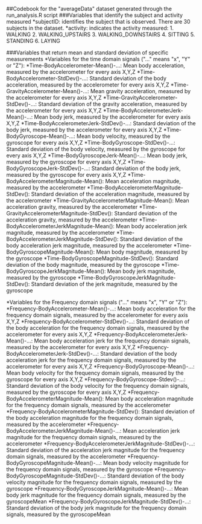 ##Codebook for the "averageData" dataset generated through the run_analysis.R script
###Variables that identify the subject and activity measured
*subjectID: identifies the subject that is observed. There are 30 subjects in the dataset.
*activity: indicates the activity measured:
    1. WALKING
    2. WALKING_UPSTAIRS
    3. WALKING_DOWNSTAIRS
    4. SITTING
    5. STANDING
    6. LAYING

###Variables that return mean and standard deviation of specific measurements
*Variables for the time domain signals ("..." means "x", "Y" or "Z"):
    *Time-BodyAccelerometer-Mean()-...: Mean body acceleration, measured by the accelerometer for every axis X,Y,Z
    *Time-BodyAccelerometer-StdDev()-...: Standard deviation of the body acceleration, measured by the accelerometer for every axis X,Y,Z
    *Time-GravityAccelerometer-Mean()-...: Mean gravity acceleration, measured by the accelerometer for every axis X,Y,Z
    *Time-GravityAccelerometer-StdDev()-...: Standard deviation of the gravity acceleration, measured by the accelerometer for every axis X,Y,Z
    *Time-BodyAccelerometerJerk-Mean()-...: Mean body jerk, measured by the accelerometer for every axis X,Y,Z
    *Time-BodyAccelerometerJerk-StdDev()-...: Standard deviation of the body jerk, measured by the accelerometer for every axis X,Y,Z
    *Time-BodyGyroscope-Mean()-...: Mean body velocity, measured by the gyroscope for every axis X,Y,Z
    *Time-BodyGyroscope-StdDev()-...: Standard deviation of the body velocity, measured by the gyroscope for every axis X,Y,Z
    *Time-BodyGyroscopeJerk-Mean()-...: Mean body jerk, measured by the gyroscope for every axis X,Y,Z
    *Time-BodyGyroscopeJerk-StdDev()-...: Standard deviation of the body jerk, measured by the gyroscope for every axis X,Y,Z
    *Time-BodyAccelerometerMagnitude-Mean():  Mean acceleration magnitude, measured by the accelerometer
    *Time-BodyAccelerometerMagnitude-StdDev():  Standard deviation of the acceleration magnitude, measured by the accelerometer
    *Time-GravityAccelerometerMagnitude-Mean():  Mean acceleration gravity, measured by the accelerometer
    *Time-GravityAccelerometerMagnitude-StdDev():  Standard deviation of the acceleration gravity, measured by the accelerometer
    *Time-BodyAccelerometerJerkMagnitude-Mean():  Mean body acceleration jerk magnitude, measured by the accelerometer
    *Time-BodyAccelerometerJerkMagnitude-StdDev():  Standard deviation of the body acceleration jerk magnitude, measured by the accelerometer
    *Time-BodyGyroscopeMagnitude-Mean():  Mean body magnitude, measured by the gyroscope
    *Time-BodyGyroscopeMagnitude-StdDev():  Standard deviation of the body magnitude, measured by the gyroscope
    *Time-BodyGyroscopeJerkMagnitude-Mean():  Mean body jerk magnitude, measured by the gyroscope
    *Time-BodyGyroscopeJerkMagnitude-StdDev():  Standard deviation of the jerk magnitude, measured by the gyroscope

*Variables for the Frequency domain signals ("..." means "x", "Y" or "Z"):
    *Frequency-BodyAccelerometer-Mean()-...: Mean body acceleration for the frequency domain signals, measured by the accelerometer for every axis X,Y,Z
    *Frequency-BodyAccelerometer-StdDev()-...: Standard deviation of the body acceleration for the frequency domain signals, measured by the accelerometer for every axis X,Y,Z
    *Frequency-BodyAccelerometerJerk-Mean()-...: Mean body acceleration jerk for the frequency domain signals, measured by the accelerometer for every axis X,Y,Z
    *Frequency-BodyAccelerometerJerk-StdDev()-...: Standard deviation of the body acceleration jerk for the frequency domain signals, measured by the accelerometer for every axis X,Y,Z
    *Frequency-BodyGyroscope-Mean()-...: Mean body velocity for the frequency domain signals, measured by the gyroscope for every axis X,Y,Z
    *Frequency-BodyGyroscope-Stdev()-...: Standard deviation of the body velocity for the frequency domain signals, measured by the gyroscope for every axis X,Y,Z
    *Frequency-BodyAccelerometerMagnitude-Mean():  Mean body acceleration magnitude for the frequency domain signals, measured by the accelerometer
    *Frequency-BodyAccelerometerMagnitude-StdDev():  Standard deviation of the body acceleration magnitude for the frequency domain signals, measured by the accelerometer
    *Frequency-BodyAccelerometerJerkMagnitude-Mean()-...: Mean acceleration jerk magnitude for the frequency domain signals, measured by the accelerometer
    *Frequency-BodyAccelerometerJerkMagnitude-StdDev()-...: Standard deviation of the acceleration jerk magnitude for the frequency domain signals, measured by the accelerometer
    *Frequency-BodyGyroscopeMagnitude-Mean()-...: Mean body velocity magnitude for the frequency domain signals, measured by the gyroscope
    *Frequency-BodyGyroscopeMagnitude-StdDev()-...: Standard deviation of the body velocity magnitude for the frequency domain signals, measured by the gyroscope
    *Frequency-BodyGyroscopeJerkMagnitude-Mean()-...: Mean body jerk magnitude for the frequency domain signals, measured by the gyroscopeMean
    *Frequency-BodyGyroscopeJerkMagnitude-StdDev()-...: Standard deviation of the body jerk magnitude for the frequency domain signals, measured by the gyroscopeMean
